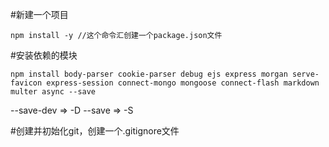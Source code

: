 #新建一个项目
```
npm install -y //这个命令汇创建一个package.json文件
```

#安装依赖的模块
```
npm install body-parser cookie-parser debug ejs express morgan serve-favicon express-session connect-mongo mongoose connect-flash markdown multer async --save
```
--save-dev => -D
--save => -S

#创建并初始化git，创建一个.gitignore文件